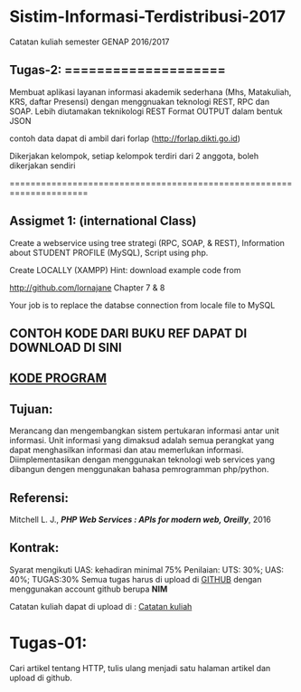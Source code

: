 # Sistim-Informasi-Terdistribusi-2017
Catatan kuliah semester GENAP 2016/2017


## Tugas-2: ====================

Membuat aplikasi layanan informasi akademik sederhana (Mhs, Matakuliah, KRS, daftar Presensi)
dengan menggnuakan teknologi  REST, RPC dan SOAP. Lebih diutamakan teknikologi REST
Format OUTPUT dalam bentuk JSON


contoh data dapat di ambil dari forlap (http://forlap.dikti.go.id)


Dikerjakan kelompok, setiap kelompok terdiri dari 2 anggota, boleh dikerjakan sendiri

=====================================================================



## Assigmet 1: (international Class)

  Create a webservice using tree strategi (RPC, SOAP, & REST), 
  Information about STUDENT PROFILE (MySQL),
  Script using php.

  Create LOCALLY (XAMPP) 
  Hint: download example code from 

  http://github.com/lornajane
  Chapter 7 & 8

  Your job is to replace the databse connection from locale file to MySQL 



## CONTOH KODE DARI BUKU REF DAPAT DI DOWNLOAD DI SINI 
## [KODE PROGRAM](https://github.com/lornajane/PHP-Web-Services)

## Tujuan:

Merancang dan mengembangkan sistem pertukaran informasi antar unit informasi. Unit informasi yang dimaksud adalah semua perangkat yang dapat menghasilkan informasi dan atau memerlukan informasi.  Diimplementasikan dengan menggunakan teknologi web services yang dibangun dengen menggunakan bahasa pemrogramman php/python.

## Referensi: 
Mitchell L. J., ***PHP Web Services : APIs for modern web, Oreilly***, 2016

## Kontrak:
Syarat mengikuti UAS: kehadiran minimal 75%
Penilaian:   UTS: 30%; UAS: 40%; TUGAS:30%
Semua tugas harus di upload di [GITHUB](http://github.com) dengan menggunakan account github berupa **NIM**

Catatan kuliah dapat di upload di : 
[Catatan kuliah](https://github.com/handaga/Sistim-Informasi-Terdistribusi)

# Tugas-01:  
Cari artikel tentang  HTTP, tulis ulang menjadi satu halaman artikel dan upload di github.
